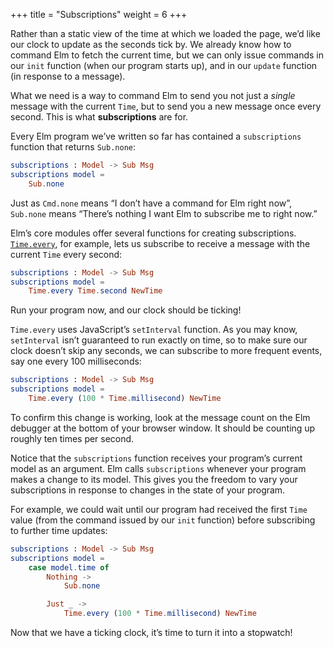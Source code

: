 +++
title       = "Subscriptions"
weight      = 6
+++

Rather than a static view of
the time at which we loaded the page,
we’d like our clock to update
as the seconds tick by.
We already know how to command Elm to fetch the current time,
but we can only issue commands
in our `init` function (when our program starts up),
and in our `update` function (in response to a message).

What we need is a way to command Elm to send you
not just a _single_ message with the current `Time`,
but to send you a new message once every second.
This is what **subscriptions** are for.

Every Elm program we’ve written so far has contained
a `subscriptions` function that returns `Sub.none`:

```elm
subscriptions : Model -> Sub Msg
subscriptions model =
    Sub.none
```

Just as `Cmd.none` means “I don’t have a command for Elm right now”,
`Sub.none` means “There’s nothing I want Elm to subscribe me to right now.”

Elm’s core modules offer several functions for creating subscriptions.
[`Time.every`][time.every], for example, lets us subscribe to
receive a message with the current `Time`
every second:

```elm
subscriptions : Model -> Sub Msg
subscriptions model =
    Time.every Time.second NewTime
```

Run your program now, and our clock should be ticking!

`Time.every` uses JavaScript’s `setInterval` function.
As you may know, `setInterval` isn’t guaranteed to run exactly on time,
so to make sure our clock doesn’t skip any seconds,
we can subscribe to more frequent events,
say one every 100 milliseconds:

```elm
subscriptions : Model -> Sub Msg
subscriptions model =
    Time.every (100 * Time.millisecond) NewTime
```

To confirm this change is working,
look at the message count on the Elm debugger
at the bottom of your browser window.
It should be counting up roughly ten times per second.

Notice that the `subscriptions` function
receives your program’s current model as an argument.
Elm calls `subscriptions`
whenever your program makes a change to its model.
This gives you the freedom to vary your subscriptions
in response to changes in the state of your program.

For example, we could wait until
our program had received the first `Time` value
(from the command issued by our `init` function)
before subscribing to further time updates:

```elm
subscriptions : Model -> Sub Msg
subscriptions model =
    case model.time of
        Nothing ->
            Sub.none

        Just _ ->
            Time.every (100 * Time.millisecond) NewTime
```

Now that we have a ticking clock, it’s time to turn it into a stopwatch!

[time.every]: http://package.elm-lang.org/packages/elm-lang/core/5.1.1/Time#every
